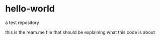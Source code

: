 hello-world
===========

a test repository

this is the ream.me file that should be explaining what this code is about
